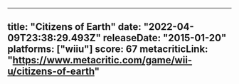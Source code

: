 
---
title: "Citizens of Earth"
date: "2022-04-09T23:38:29.493Z"
releaseDate: "2015-01-20"
platforms: ["wiiu"]
score: 67
metacriticLink: "https://www.metacritic.com/game/wii-u/citizens-of-earth"
---

